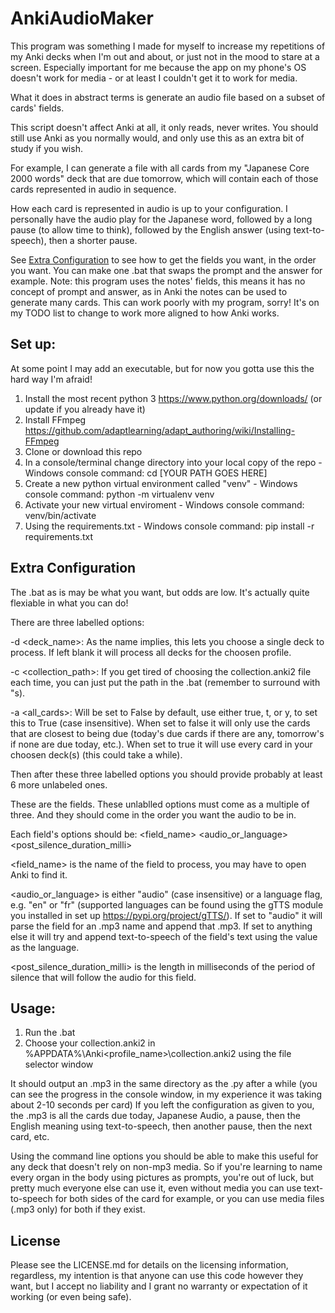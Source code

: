 # AnkiAudioMaker

This program was something I made for myself to increase my repetitions of my Anki decks when I'm out and about, or just not in the mood to stare at a screen. Especially important for me because the app on my phone's OS doesn't work for media - or at least I couldn't get it to work for media.

What it does in abstract terms is generate an audio file based on a subset of cards' fields.

This script doesn't affect Anki at all, it only reads, never writes. You should still use Anki as you normally would, and only use this as an extra bit of study if you wish.

For example, I can generate a file with all cards from my "Japanese Core 2000 words" deck that are due tomorrow, which will contain each of those cards represented in audio in sequence.

How each card is represented in audio is up to your configuration. I personally have the audio play for the Japanese word, followed by a long pause (to allow time to think), followed by the English answer (using text-to-speech), then a shorter pause.

See [Extra Configuration](README.md#L24) to see how to get the fields you want, in the order you want. You can make one .bat that swaps the prompt and the answer for example. Note: this program uses the notes' fields, this means it has no concept of prompt and answer, as in Anki the notes can be used to generate many cards. This can work poorly with my program, sorry! It's on my TODO list to change to work more aligned to how Anki works.

## Set up:
At some point I may add an executable, but for now you gotta use this the hard way I'm afraid!

1. Install the most recent python 3 https://www.python.org/downloads/ (or update if you already have it)
2. Install FFmpeg https://github.com/adaptlearning/adapt_authoring/wiki/Installing-FFmpeg
3. Clone or download this repo
4. In a console/terminal change directory into your local copy of the repo - Windows console command: cd [YOUR PATH GOES HERE]
4. Create a new python virtual environment called "venv" - Windows console command: python -m virtualenv venv
5. Activate your new virtual enviroment - Windows console command: venv/bin/activate
6. Using the requirements.txt - Windows console command: pip install -r requirements.txt

## Extra Configuration
The .bat as is may be what you want, but odds are low. It's actually quite flexiable in what you can do!

There are three labelled options:

-d <deck_name>: As the name implies, this lets you choose a single deck to process. If left blank it will process all decks for the choosen profile.

-c <collection_path>: If you get tired of choosing the collection.anki2 file each time, you can just put the path in the .bat (remember to surround with "s).

-a <all_cards>: Will be set to False by default, use either true, t, or y, to set this to True (case insensitive). When set to false it will only use the cards that are closest to being due (today's due cards if there are any, tomorrow's if none are due today, etc.). When set to true it will use every card in your choosen deck(s) (this could take a while).

Then after these three labelled options you should provide probably at least 6 more unlabeled ones.

These are the fields. These unlablled options must come as a multiple of three. And they should come in the order you want the audio to be in.

Each field's options should be: <field_name> <audio_or_language> <post_silence_duration_milli>

<field_name> is the name of the field to process, you may have to open Anki to find it.

<audio_or_language> is either "audio" (case insensitive) or a language flag, e.g. "en" or "fr" (supported languages can be found using the gTTS module you installed in set up https://pypi.org/project/gTTS/). If set to "audio" it will parse the field for an .mp3 name and append that .mp3. If set to anything else it will try and append text-to-speech of the field's text using the value as the language.

<post_silence_duration_milli> is the length in milliseconds of the period of silence that will follow the audio for this field.

## Usage:
1. Run the .bat
2. Choose your collection.anki2 in %APPDATA%\Anki\<profile_name>\collection.anki2 using the file selector window

It should output an .mp3 in the same directory as the .py after a while (you can see the progress in the console window, in my experience it was taking about 2-10 seconds per card)
If you left the configuration as given to you, the .mp3 is all the cards due today, Japanese Audio, a pause, then the English meaning using text-to-speech, then another pause, then the next card, etc.

Using the command line options you should be able to make this useful for any deck that doesn't rely on non-mp3 media.
So if you're learning to name every organ in the body using pictures as prompts, you're out of luck, but pretty much everyone else can use it, even without media you can use text-to-speech for both sides of the card for example, or you can use media files (.mp3 only) for both if they exist.

## License

Please see the LICENSE.md for details on the licensing information, regardless, my intention is that anyone can use this code however they want, but I accept no liability and I grant no warranty or expectation of it working (or even being safe).
